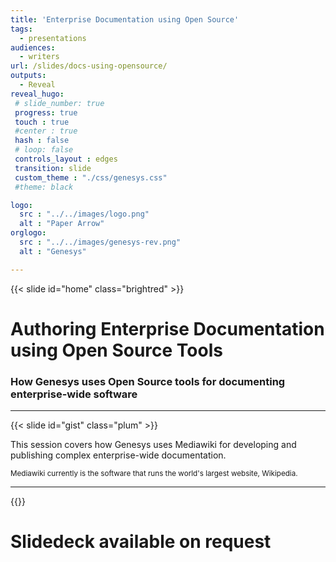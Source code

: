 ```yaml
---
title: 'Enterprise Documentation using Open Source'
tags:
  - presentations
audiences:
  - writers
url: /slides/docs-using-opensource/
outputs:
  - Reveal
reveal_hugo:
 # slide_number: true
 progress: true 
 touch : true
 #center : true
 hash : false
 # loop: false
 controls_layout : edges
 transition: slide
 custom_theme : "./css/genesys.css"
 #theme: black

logo:
  src : "../../images/logo.png"
  alt : "Paper Arrow"
orglogo:
  src : "../../images/genesys-rev.png"
  alt : "Genesys"

--- 
```


{{< slide id="home" class="brightred" >}}
# Authoring Enterprise Documentation using Open Source Tools

### How Genesys uses Open Source tools for documenting enterprise-wide software

---
{{< slide id="gist" class="plum" >}}

This session covers how Genesys uses Mediawiki for developing and publishing complex enterprise-wide documentation. 

<small>Mediawiki currently is the software that runs the world's largest website, Wikipedia.</small>

---
{{<slide id="deck" class="brightred" >}}

# Slidedeck available on request



